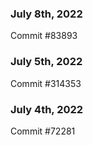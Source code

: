 ### July 8th, 2022

Commit #83893

### July 5th, 2022

Commit #314353


### July 4th, 2022

Commit #72281
